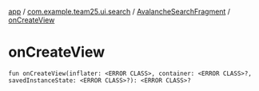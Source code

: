 [app](../../index.md) / [com.example.team25.ui.search](../index.md) / [AvalancheSearchFragment](index.md) / [onCreateView](./on-create-view.md)

# onCreateView

`fun onCreateView(inflater: <ERROR CLASS>, container: <ERROR CLASS>?, savedInstanceState: <ERROR CLASS>?): <ERROR CLASS>?`